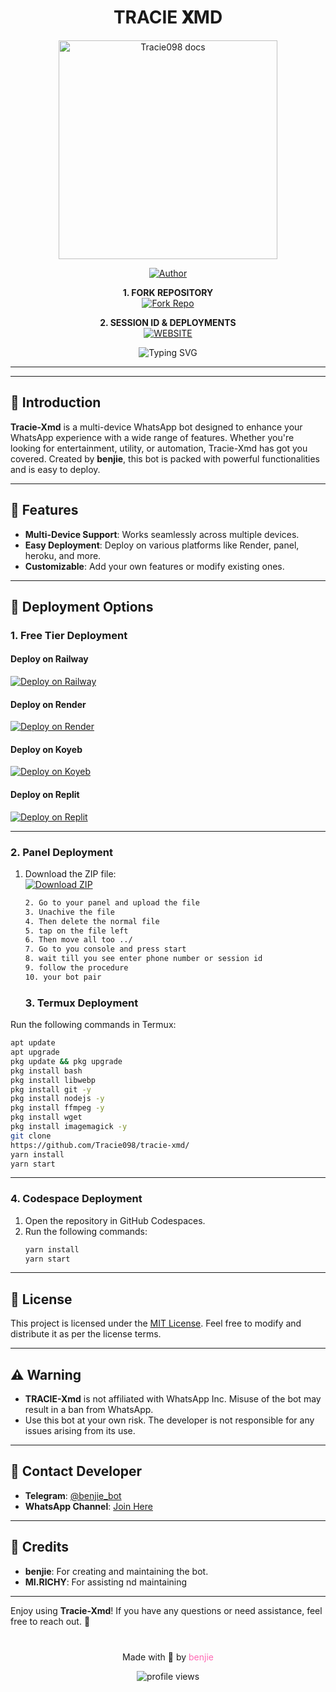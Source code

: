 <h1 align="center"> TRACIE 𝐗MD </h1>

<p align="center">
  <a href="https://github.com/Tracie098/traciexmd">
    <img alt="Tracie098 docs" height="350" src="https://www.dropbox.com/preview/72A8D1B8-E051-417D-9A72-E762E7880873.jpeg?context=file_uploader_preview_file&role=personal"

  </a>
</p>
    
</a>
</p>
<p align="center">
<a href="https://github.com/Tracie098"><img title="Author" src="https://img.shields.io/badge/Tracie-darkgreen?style=for-the-badge&logo=whatsapp"></a>
<p/>

<p align="center">
    <strong>1. FORK REPOSITORY</strong>
  <br>
<a        href="https://github.com/Tracie098/Tracie-xmd/fork" target="_blank">
        <img alt="Fork Repo" src="https://img.shields.io/badge/Fork%20Repo-100000?style=for-the-badge&logo=scan&logoColor=white&labelColor=darkgreen&color=darkgreen"/>
    </a>
</p>

<p align="center">
    <strong>2. SESSION ID & DEPLOYMENTS</strong>
    <br>
    <a href="https://www.cypherx.space/" target="_blank">
        <img alt="WEBSITE" src="https://img.shields.io/badge/Let%27s_Go-100000?style=for-the-badge&logo=scan&logoColor=white&labelColor=darkred&color=darkred"/>
    </a>
</p>
<div align="center">
  <img src="https://readme-typing-svg.demolab.com?font=Fira+Code&size=25&duration=3000&pause=1000&color=FF69B4&center=true&vCenter=true&width=800&height=50&lines=THE+MOST+ADVANCED+MULTI-DEVICE+WHATSAPP+BOT;PACKED+WITH+1000%2B+AMAZING+FEATURES;EASY+TO+DEPLOY+AND+USE;CREATED+BY+benjie" alt="Typing SVG" />
</div>

---
---

## 📝 **Introduction**
**Tracie-Xmd** is a multi-device WhatsApp bot designed to enhance your WhatsApp experience with a wide range of features. Whether you're looking for entertainment, utility, or automation, Tracie-Xmd has got you covered. Created by **benjie**, this bot is packed with powerful functionalities and is easy to deploy.

---

## 🚀 **Features**
- **Multi-Device Support**: Works seamlessly across multiple devices.
- **Easy Deployment**: Deploy on various platforms like Render, panel, heroku, and more.
- **Customizable**: Add your own features or modify existing ones.

---

## 🚀 **Deployment Options**

### **1. Free Tier Deployment**
#### **Deploy on Railway**
[![Deploy on Railway](https://railway.app/button.svg)](https://railway.com?referralCode=UJsbA0)

#### **Deploy on Render**
<a href="https://render-tracie-Xmd-deploy.onrender.com/">
  <img src="https://img.shields.io/badge/Deploy_on_Render-blue?style=for-the-badge&logo=render&logoColor=white" alt="Deploy on Render">
</a>

#### **Deploy on Koyeb**
[![Deploy on Koyeb](https://www.koyeb.com/static/images/deploy/button.svg)](https://app.koyeb.com/deploy?name=tracie&repository=riasadmin12%2FTracie-xmd&branch=main&build_command=npm+install&run_command=npm+start&instance_type=free&env%5BSESSION_ID%5D=)

#### **Deploy on Replit**
<a href="https://replit.com/github/tracie098/tracie-xmd">
  <img src="https://img.shields.io/badge/Deploy_on_Replit-red?style=for-the-badge&logo=replit&logoColor=white" alt="Deploy on Replit">
</a>

---

### **2. Panel Deployment**
1. Download the ZIP file:
   <br>
   <a href="https://github.com/Tracie098/tracie-xmd/archive/refs/heads/main.zip">
     <img src="https://img.shields.io/badge/Download_ZIP-red?style=for-the-badge&logo=google&logoColor=white" alt="Download ZIP">
     <br>
     ```bash
   2. Go to your panel and upload the file
   3. Unachive the file
   4. Then delete the normal file
   5. tap on the file left
   6. Then move all too ../
   7. Go to you console and press start
   8. wait till you see enter phone number or session id
   9. follow the procedure
   10. your bot pair
     ```
   ### **3. Termux Deployment**
Run the following commands in Termux:
```bash
apt update
apt upgrade
pkg update && pkg upgrade
pkg install bash
pkg install libwebp
pkg install git -y
pkg install nodejs -y 
pkg install ffmpeg -y 
pkg install wget
pkg install imagemagick -y
git clone
https://github.com/Tracie098/tracie-xmd/
yarn install
yarn start
```

---

### **4. Codespace Deployment**
1. Open the repository in GitHub Codespaces.
2. Run the following commands:
   ```bash
   yarn install
   yarn start
   ```

---

## 📜 **License**
This project is licensed under the [MIT License](https://opensource.org/licenses/MIT). Feel free to modify and distribute it as per the license terms.

---

## ⚠️ **Warning**
- **TRACIE-Xmd** is not affiliated with WhatsApp Inc. Misuse of the bot may result in a ban from WhatsApp.
- Use this bot at your own risk. The developer is not responsible for any issues arising from its use.

---

## 💬 **Contact Developer**
- **Telegram**: [@benjie_bot](https://t.me/unknown)
- **WhatsApp Channel**: [Join Here](unknown)

---

## 🙏 **Credits**
- **benjie**: For creating and maintaining the bot.
- **MI.RICHY**: For assisting nd maintaining

---

Enjoy using **Tracie-Xmd**! If you have any questions or need assistance, feel free to reach out. 🚀

<div align="center" style="margin-top: 40px;">
  <p>Made with 🖤 by <a href="https://github.com/tracie098" style="color: #ff69b4; text-decoration: none;"> benjie </a></p>
  <img src="https://komarev.com/ghpvc/?username=Benjie&label=Profile%20views&color=ff69b4&style=flat" alt="profile views" />
